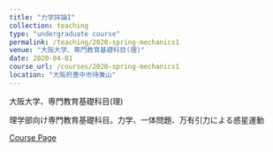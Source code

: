 ```yaml
---
title: "力学詳論I"
collection: teaching
type: "undergraduate course"
permalink: /teaching/2020-spring-mechanics1
venue: "大阪大学、専門教育基礎科目(理)"
date: 2020-04-01
course_url: /courses/2020-spring-mechanics1
location: "大阪府豊中市待兼山"
---
```


大阪大学、専門教育基礎科目(理)

理学部向け専門教育基礎科目。力学、一体問題、万有引力による惑星運動


<a href='https://stsykw.github.io/courses/2020-spring-mechanics1'>Course Page</a>
